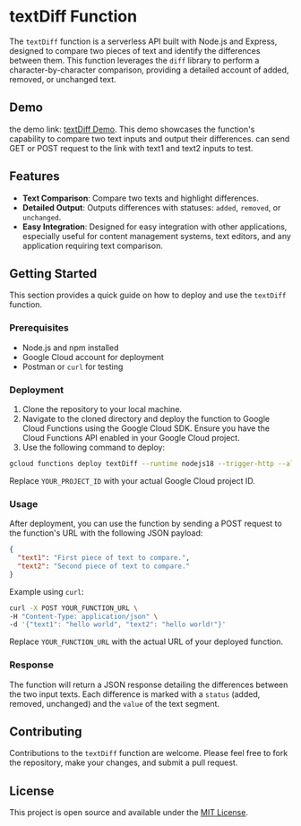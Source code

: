 # textDiff Function

The `textDiff` function is a serverless API built with Node.js and Express, designed to compare two pieces of text and identify the differences between them. This function leverages the `diff` library to perform a character-by-character comparison, providing a detailed account of added, removed, or unchanged text.

## Demo

 the demo link: [textDiff Demo](https://us-central1-wakeflow-functions-416022.cloudfunctions.net/textDiff/functions/textDiff). This demo showcases the function's capability to compare two text inputs and output their differences. can send GET or POST request to the link with text1 and text2 inputs to test.

## Features

- **Text Comparison**: Compare two texts and highlight differences.
- **Detailed Output**: Outputs differences with statuses: `added`, `removed`, or `unchanged`.
- **Easy Integration**: Designed for easy integration with other applications, especially useful for content management systems, text editors, and any application requiring text comparison.

## Getting Started

This section provides a quick guide on how to deploy and use the `textDiff` function.

### Prerequisites

- Node.js and npm installed
- Google Cloud account for deployment
- Postman or `curl` for testing

### Deployment

1. Clone the repository to your local machine.
2. Navigate to the cloned directory and deploy the function to Google Cloud Functions using the Google Cloud SDK. Ensure you have the Cloud Functions API enabled in your Google Cloud project.
3. Use the following command to deploy:

```sh
gcloud functions deploy textDiff --runtime nodejs18 --trigger-http --allow-unauthenticated --entry-point=app --project=YOUR_PROJECT_ID
```

Replace `YOUR_PROJECT_ID` with your actual Google Cloud project ID.

### Usage

After deployment, you can use the function by sending a POST request to the function's URL with the following JSON payload:

```json
{
  "text1": "First piece of text to compare.",
  "text2": "Second piece of text to compare."
}
```

Example using `curl`:

```sh
curl -X POST YOUR_FUNCTION_URL \
-H "Content-Type: application/json" \
-d '{"text1": "hello world", "text2": "hello world!"}'
```

Replace `YOUR_FUNCTION_URL` with the actual URL of your deployed function.

### Response

The function will return a JSON response detailing the differences between the two input texts. Each difference is marked with a `status` (added, removed, unchanged) and the `value` of the text segment.

## Contributing

Contributions to the `textDiff` function are welcome. Please feel free to fork the repository, make your changes, and submit a pull request.

## License

This project is open source and available under the [MIT License](LICENSE).
```

